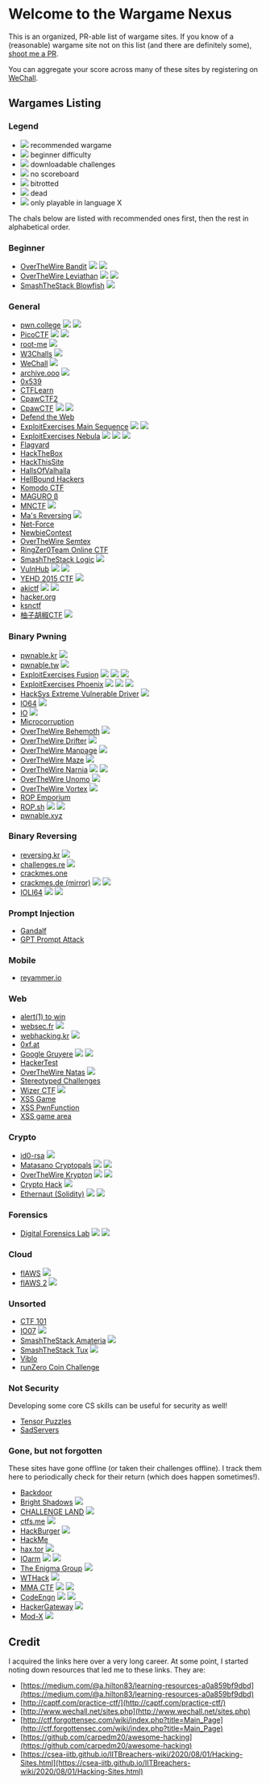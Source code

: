 # Welcome to the Wargame Nexus

This is an organized, PR-able list of wargame sites.
If you know of a (reasonable) wargame site not on this list (and there are definitely some), [shoot me a PR](https://github.com/zardus/wargame-nexus).

You can aggregate your score across many of these sites by registering on [WeChall](http://www.wechall.net).

## Wargames Listing

### Legend

- <img src="https://img.shields.io/badge/recommended-yes-green.svg"> recommended wargame
- <img src="https://img.shields.io/badge/difficulty-beginner-green.svg"> beginner difficulty
- <img src="https://img.shields.io/badge/style-offline-lightgrey.svg"> downloadable challenges
- <img src="https://img.shields.io/badge/scoring-no-lightgrey.svg"> no scoreboard
- <img src="https://img.shields.io/badge/status-degraded-orange.svg"> bitrotted
- <img src="https://img.shields.io/badge/status-dead-red.svg"> dead
- <img src="https://img.shields.io/badge/language-X-orange.svg"> only playable in language X

The chals below are listed with recommended ones first, then the rest in alphabetical order.

### Beginner

- [OverTheWire Bandit](http://overthewire.org/wargames/bandit/) <img src="https://img.shields.io/badge/difficulty-beginner-green.svg"> <img src="https://img.shields.io/badge/scoring-no-lightgrey.svg">
- [OverTheWire Leviathan](http://overthewire.org/wargames/leviathan/) <img src="https://img.shields.io/badge/difficulty-beginner-green.svg"> <img src="https://img.shields.io/badge/scoring-no-lightgrey.svg">
- [SmashTheStack Blowfish](http://smashthestack.org/blowfish.html) <img src="https://img.shields.io/badge/scoring-no-lightgrey.svg">

### General

- [pwn.college](https://pwn.college) <img src="https://img.shields.io/badge/recommended-yes-green.svg"> <img src="https://img.shields.io/badge/difficulty-beginner-green.svg">
- [PicoCTF](http://picoctf.com) <img src="https://img.shields.io/badge/recommended-yes-green.svg"> <img src="https://img.shields.io/badge/difficulty-beginner-green.svg">
- [root-me](http://root-me.org) <img src="https://img.shields.io/badge/recommended-yes-green.svg">
- [W3Challs](https://w3challs.com/) <img src="https://img.shields.io/badge/recommended-yes-green.svg">
- [WeChall](http://www.wechall.net/) <img src="https://img.shields.io/badge/recommended-yes-green.svg">
- [archive.ooo](https://archive.ooo) <img src="https://img.shields.io/badge/recommended-yes-green.svg">
- [0x539](https://0x0539.net/)
- [CTFLearn](https://ctflearn.com/)
- [CpawCTF2](https://ctf2.cpaw.site/)
- [CpawCTF](https://ctf.cpaw.site/) <img src="https://img.shields.io/badge/difficulty-beginner-green.svg"> <img src="https://img.shields.io/badge/language-japanese-orange.svg">
- [Defend the Web](https://defendtheweb.net/?hackthis)
- [ExploitExercises Main Sequence](https://exploit.education/main-sequence/) <img src="https://img.shields.io/badge/style-offline-lightgrey.svg"> <img src="https://img.shields.io/badge/scoring-no-lightgrey.svg">
- [ExploitExercises Nebula](https://exploit.education/nebula/) <img src="https://img.shields.io/badge/difficulty-beginner-green.svg"> <img src="https://img.shields.io/badge/style-offline-lightgrey.svg"> <img src="https://img.shields.io/badge/scoring-no-lightgrey.svg">
- [Flagyard](https://flagyard.com/)
- [HackTheBox](https://www.hackthebox.com)
- [HackThisSite](https://www.hackthissite.org/)
- [HallsOfValhalla](https://halls-of-valhalla.org/beta/)
- [HellBound Hackers](https://www.hellboundhackers.org/)
- [Komodo CTF](http://ctf.komodosec.com/)
- [MAGURO β](https://score.maguro.run/)
- [MNCTF](http://mnctf.info/) <img src="https://img.shields.io/badge/language-japanese-orange.svg">
- [Ma's Reversing](http://3564020356.org/) <img src="https://img.shields.io/badge/scoring-no-lightgrey.svg">
- [Net-Force](https://net-force.nl/)
- [NewbieContest](https://www.newbiecontest.org/)
- [OverTheWire Semtex](http://overthewire.org/wargames/semtex/)
- [RingZer0Team Online CTF](https://ringzer0team.com/home)
- [SmashTheStack Logic](http://logic.smashthestack.org:88/) <img src="https://img.shields.io/badge/scoring-no-lightgrey.svg">
- [VulnHub](https://www.vulnhub.com/) <img src="https://img.shields.io/badge/style-offline-lightgrey.svg"> <img src="https://img.shields.io/badge/scoring-no-lightgrey.svg">
- [YEHD 2015 CTF](https://2015-yehd-ctf.meiji-ncc.tech/) <img src="https://img.shields.io/badge/language-japanese-orange.svg">
- [akictf](https://ctf.katsudon.org/) <img src="https://img.shields.io/badge/status-degraded-orange.svg"> <img src="https://img.shields.io/badge/style-offline-lightgrey.svg">
- [hacker.org](http://www.hacker.org/)
- [ksnctf](http://ksnctf.sweetduet.info/)
- [柚子胡椒CTF](https://ctf.mzyy94.com/) <img src="https://img.shields.io/badge/language-japanese-orange.svg">

### Binary Pwning

- [pwnable.kr](http://pwnable.kr) <img src="https://img.shields.io/badge/recommended-yes-green.svg">
- [pwnable.tw](http://pwnable.tw) <img src="https://img.shields.io/badge/recommended-yes-green.svg">
- [ExploitExercises Fusion](https://exploit.education/fusion/) <img src="https://img.shields.io/badge/difficulty-beginner-green.svg"> <img src="https://img.shields.io/badge/style-offline-lightgrey.svg"> <img src="https://img.shields.io/badge/scoring-no-lightgrey.svg">
- [ExploitExercises Phoenix](https://exploit.education/phoenix/) <img src="https://img.shields.io/badge/difficulty-beginner-green.svg"> <img src="https://img.shields.io/badge/style-offline-lightgrey.svg"> <img src="https://img.shields.io/badge/scoring-no-lightgrey.svg">
- [HackSys Extreme Vulnerable Driver](https://github.com/hacksysteam/HackSysExtremeVulnerableDriver) <img src="https://img.shields.io/badge/scoring-no-lightgrey.svg">
- [IO64](http://io.netgarage.org:8064/) <img src="https://img.shields.io/badge/scoring-no-lightgrey.svg">
- [IO](https://io.netgarage.org/) <img src="https://img.shields.io/badge/scoring-no-lightgrey.svg">
- [Microcorruption](https://microcorruption.com/login)
- [OverTheWire Behemoth](http://overthewire.org/wargames/behemoth/) <img src="https://img.shields.io/badge/scoring-no-lightgrey.svg">
- [OverTheWire Drifter](http://overthewire.org/wargames/drifter/) <img src="https://img.shields.io/badge/scoring-no-lightgrey.svg">
- [OverTheWire Manpage](http://overthewire.org/wargames/manpage/) <img src="https://img.shields.io/badge/scoring-no-lightgrey.svg">
- [OverTheWire Maze](http://overthewire.org/wargames/maze/) <img src="https://img.shields.io/badge/scoring-no-lightgrey.svg">
- [OverTheWire Narnia](http://overthewire.org/wargames/narnia/) <img src="https://img.shields.io/badge/difficulty-beginner-green.svg"> <img src="https://img.shields.io/badge/scoring-no-lightgrey.svg">
- [OverTheWire Unomo](http://overthewire.org/wargames/utumno/) <img src="https://img.shields.io/badge/scoring-no-lightgrey.svg">
- [OverTheWire Vortex](http://overthewire.org/wargames/vortex/) <img src="https://img.shields.io/badge/scoring-no-lightgrey.svg">
- [ROP Emporium](https://ropemporium.com/)
- [ROP.sh](https://github.com/xelenonz/game/) <img src="https://img.shields.io/badge/status-degraded-orange.svg"> <img src="https://img.shields.io/badge/style-offline-lightgrey.svg">
- [pwnable.xyz](https://pwnable.xyz/)

### Binary Reversing

- [reversing.kr](http://reversing.kr) <img src="https://img.shields.io/badge/recommended-yes-green.svg">
- [challenges.re](https://challenges.re/) <img src="https://img.shields.io/badge/difficulty-beginner-green.svg">
- [crackmes.one](https://crackmes.one/)
- [crackmes.de (mirror)](https://crackmes.dreamhosters.com/) <img src="https://img.shields.io/badge/style-offline-lightgrey.svg"> <img src="https://img.shields.io/badge/scoring-no-lightgrey.svg">
- [IOLI64](https://github.com/BinaryResearch/IOLI64) <img src="https://img.shields.io/badge/style-offline-lightgrey.svg"> <img src="https://img.shields.io/badge/scoring-no-lightgrey.svg">

### Prompt Injection

- [Gandalf](https://gandalf.lakera.ai/)
- [GPT Prompt Attack](https://gpa.43z.one)

### Mobile

- [reyammer.io](https://challs.reyammer.io/)

### Web

- [alert(1) to win](https://alf.nu/alert1/)
- [websec.fr](http://websec.fr) <img src="https://img.shields.io/badge/recommended-yes-green.svg">
- [webhacking.kr](http://webhacking.kr/) <img src="https://img.shields.io/badge/recommended-yes-green.svg">
- [0xf.at](https://0xf.at/)
- [Google Gruyere](http://google-gruyere.appspot.com/) <img src="https://img.shields.io/badge/difficulty-beginner-green.svg"> <img src="https://img.shields.io/badge/scoring-no-lightgrey.svg">
- [HackerTest](https://www.hackertest.net/)
- [OverTheWire Natas](http://overthewire.org/wargames/natas/) <img src="https://img.shields.io/badge/scoring-no-lightgrey.svg">
- [Stereotyped Challenges](https://chall.stypr.com)
- [Wizer CTF](https://wizer-ctf.com/) <img src="https://img.shields.io/badge/difficulty-beginner-green.svg">
- [XSS Game](https://www.xssgame.com/)
- [XSS PwnFunction](https://xss.pwnfunction.com/)
- [XSS game area](https://xss-game.appspot.com/)

### Crypto

- [id0-rsa](https://id0-rsa.pub/) <img src="https://img.shields.io/badge/recommended-yes-green.svg">
- [Matasano Cryptopals](https://cryptopals.com/) <img src="https://img.shields.io/badge/recommended-yes-green.svg"> <img src="https://img.shields.io/badge/scoring-no-lightgrey.svg">
- [OverTheWire Krypton](http://overthewire.org/wargames/krypton/) <img src="https://img.shields.io/badge/difficulty-beginner-green.svg"> <img src="https://img.shields.io/badge/scoring-no-lightgrey.svg">
- [Crypto Hack](https://cryptohack.org/) <img src="https://img.shields.io/badge/recommended-yes-green.svg">
- [Ethernaut (Solidity)](https://ethernaut.zeppelin.solutions/) <img src="https://img.shields.io/badge/difficulty-beginner-green.svg"> <img src="https://img.shields.io/badge/scoring-no-lightgrey.svg">

### Forensics

- [Digital Forensics Lab](https://github.com/frankwxu/digital-forensics-lab) <img src="https://img.shields.io/badge/style-offline-lightgrey.svg"> <img src="https://img.shields.io/badge/scoring-no-lightgrey.svg">

### Cloud

- [flAWS](http://flaws.cloud/) <img src="https://img.shields.io/badge/scoring-no-lightgrey.svg">
- [flAWS 2](http://flaws2.cloud/) <img src="https://img.shields.io/badge/scoring-no-lightgrey.svg">

### Unsorted

- [CTF 101](https://ctf101.org/)
- [IO07](http://io.netgarage.org:777/) <img src="https://img.shields.io/badge/scoring-no-lightgrey.svg">
- [SmashTheStack Amateria](http://amateria.smashthestack.org:89/) <img src="https://img.shields.io/badge/scoring-no-lightgrey.svg">
- [SmashTheStack Tux](http://tux.smashthestack.org:86/) <img src="https://img.shields.io/badge/scoring-no-lightgrey.svg">
- [Viblo](https://ctf.viblo.asia/landing)
- [runZero Coin Challenge](https://info.runzero.com/challenge-coin)

### Not Security

Developing some core CS skills can be useful for security as well!

- [Tensor Puzzles](https://github.com/srush/Tensor-Puzzles)
- [SadServers](https://sadservers.com/)

### Gone, but not forgotten

These sites have gone offline (or taken their challenges offline).
I track them here to periodically check for their return (which does happen sometimes!).

-  [Backdoor](https://backdoor.sdslabs.co/challenges)
-  [Bright Shadows](http://bright-shadows.net/) <img src="https://img.shields.io/badge/status-dead-red.svg">
-  [CHALLENGE LAND](http://challengeland.co/) <img src="https://img.shields.io/badge/status-dead-red.svg">
-  [ctfs.me](http://ctfs.me/) <img src="https://img.shields.io/badge/status-dead-red.svg">
-  [HackBurger](https://hackburger.ee/) <img src="https://img.shields.io/badge/status-dead-red.svg">
-  [HackMe](https://hack.me/)
-  [hax.tor](http://hax.tor.hu/welcome/) <img src="https://img.shields.io/badge/status-degraded-orange.svg">
-  [IOarm](http://ioarm.netgarage.org/) <img src="https://img.shields.io/badge/scoring-no-lightgrey.svg"> <img src="https://img.shields.io/badge/status-dead-red.svg">
-  [The Enigma Group](https://www.enigmagroup.org/) <img src="https://img.shields.io/badge/status-dead-red.svg">
-  [WTHack](https://www.onlinectf.com/challenges/) <img src="https://img.shields.io/badge/status-dead-red.svg">
-  [MMA CTF](https://ctf.mma.club.uec.ac.jp/) <img src="https://img.shields.io/badge/language-japanese-orange.svg"> <img src="https://img.shields.io/badge/status-dead-red.svg">
-  [CodeEngn](http://ch.codeengn.com/) <img src="https://img.shields.io/badge/language-korean-orange.svg"> <img src="https://img.shields.io/badge/status-dead-red.svg">
-  [HackerGateway](https://www.hackergateway.com/) <img src="https://img.shields.io/badge/status-dead-red.svg">
-  [Mod-X](http://www.mod-x.co.uk/main.php) <img src="https://img.shields.io/badge/status-dead-red.svg">


## Credit

I acquired the links here over a very long career.
At some point, I started noting down resources that led me to these links.
They are:

-  [https://medium.com/@a.hilton83/learning-resources-a0a859bf9dbd](https://medium.com/@a.hilton83/learning-resources-a0a859bf9dbd)
-  [http://captf.com/practice-ctf/](http://captf.com/practice-ctf/)
-  [http://www.wechall.net/sites.php](http://www.wechall.net/sites.php)
-  [http://ctf.forgottensec.com/wiki/index.php?title=Main_Page](http://ctf.forgottensec.com/wiki/index.php?title=Main_Page)
-  [https://github.com/carpedm20/awesome-hacking](https://github.com/carpedm20/awesome-hacking)
-  [https://csea-iitb.github.io/IITBreachers-wiki/2020/08/01/Hacking-Sites.html](https://csea-iitb.github.io/IITBreachers-wiki/2020/08/01/Hacking-Sites.html)
